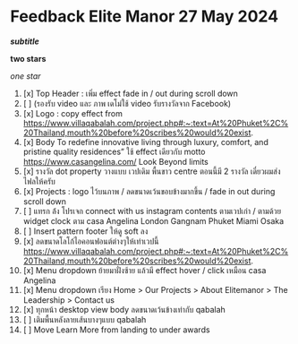 Feedback Elite Manor 27 May 2024
===

***subtitle***

**two stars**

*one star*

1. [x] Top Header : เพิ่ม effect fade in / out during scroll down
1. [ ] (รองรับ video และ ภาพ เดโม่ใช้ video รับรางวัลจาก Facebook)
1. [x] Logo : copy effect from https://www.villaqabalah.com/project.php#:~:text=At%20Phuket%2C%20Thailand,mouth%20before%20scribes%20would%20exist. 
1. [x] Body To redefine innovative living through luxury, comfort, and pristine quality residences” ใช้ effect เดียวกับ motto https://www.casangelina.com/ Look Beyond limits
1. [x] รางวัล dot property วางแบบ เวปเดิม พื้นขาว centre ตอนนี้มี 2 รางวัล เดี๋ยวผมส่งไฟลให้ครับ
1. [x] Projects : logo ไว้บนภาพ / ลดขนาดเว้นขอบข้างมากขึ้น / fade in out during scroll down
1. [ ] แทรก ล้่ง โปรเจก connect with us instagram contents ตามเวปเก่า / ตามด้วย widget clock ตาม casa Angelina London Gangnam Phuket Miami Osaka
1. [ ] Insert pattern footer ให้ดู soft ลง
1. [x] ลดขนาดโลโก้ไอคอนฟอนต์ต่างๆให้เท่าเวปนี้ https://www.villaqabalah.com/project.php#:~:text=At%20Phuket%2C%20Thailand,mouth%20before%20scribes%20would%20exist.  
1. [x] Menu dropdown ย้ายมาฝั่งซ้าย แล้วมี effect hover / click เหมือน casa Angelina
1. [x] Menu dropdown เรียง Home > Our Projects > About Elitemanor > The Leadership > Contact us
1. [x] ทุกหน้า desktop view body ลดขนาดเว้นข้างเท่ากับ qabalah
1. [ ] เติมพื้นหลังลายเส้นบางๆแบบ qabalah
1. [ ] Move Learn More from landing to under awards